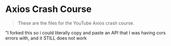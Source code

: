 # Axios Crash Course

> These are the files for the YouTube Axios crash course.

"I forked this so i could literally copy and paste an API that I was having cors errors with, and it STILL does not work
